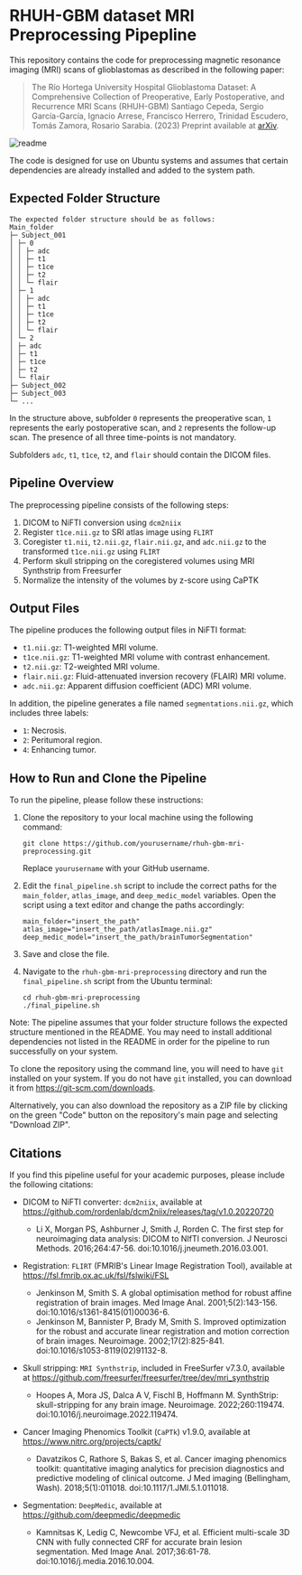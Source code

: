 # RHUH-GBM dataset MRI Preprocessing Pipepline

This repository contains the code for preprocessing magnetic resonance imaging (MRI) scans of glioblastomas as described in the following paper:

> The Río Hortega University Hospital Glioblastoma Dataset: A Comprehensive Collection of Preoperative, Early Postoperative, and Recurrence MRI Scans (RHUH-GBM)
> Santiago Cepeda, Sergio García-García, Ignacio Arrese, Francisco Herrero, Trinidad Escudero, Tomás Zamora, Rosario Sarabia. (2023)
> Preprint available at [arXiv](https://arxiv.org/).

![readme](https://user-images.githubusercontent.com/87584415/235226079-a62138a8-bd02-4c4c-b35d-8ff026588802.jpg)


The code is designed for use on Ubuntu systems and assumes that certain dependencies are already installed and added to the system path.

## Expected Folder Structure
```
The expected folder structure should be as follows:
Main_folder
├─ Subject_001
│ ├─ 0
│ │ ├─ adc
│ │ ├─ t1
│ │ ├─ t1ce
│ │ ├─ t2
│ │ └─ flair
│ ├─ 1
│ │ ├─ adc
│ │ ├─ t1
│ │ ├─ t1ce
│ │ ├─ t2
│ │ └─ flair
│ └─ 2
│ ├─ adc
│ ├─ t1
│ ├─ t1ce
│ ├─ t2
│ └─ flair
├─ Subject_002
├─ Subject_003
└─ ...
```
In the structure above, subfolder `0` represents the preoperative scan, `1` represents the early postoperative scan, and `2` represents the follow-up scan. The presence of all three time-points is not mandatory.

Subfolders `adc`, `t1`, `t1ce`, `t2`, and `flair` should contain the DICOM files.

## Pipeline Overview

The preprocessing pipeline consists of the following steps:

1. DICOM to NiFTI conversion using `dcm2niix`
2. Register `t1ce.nii.gz` to SRI atlas image using `FLIRT`
3. Coregister `t1.nii`, `t2.nii.gz`, `flair.nii.gz`, and `adc.nii.gz` to the transformed `t1ce.nii.gz` using `FLIRT`
4. Perform skull stripping on the coregistered volumes using MRI Synthstrip from Freesurfer
5. Normalize the intensity of the volumes by z-score using CaPTK

## Output Files

The pipeline produces the following output files in NiFTI format:

- `t1.nii.gz`: T1-weighted MRI volume.
- `t1ce.nii.gz`: T1-weighted MRI volume with contrast enhancement.
- `t2.nii.gz`: T2-weighted MRI volume.
- `flair.nii.gz`: Fluid-attenuated inversion recovery (FLAIR) MRI volume.
- `adc.nii.gz`: Apparent diffusion coefficient (ADC) MRI volume.

In addition, the pipeline generates a file named `segmentations.nii.gz`, which includes three labels:

- `1`: Necrosis.
- `2`: Peritumoral region.
- `4`: Enhancing tumor.

## How to Run and Clone the Pipeline

To run the pipeline, please follow these instructions:

1. Clone the repository to your local machine using the following command:
    ```
    git clone https://github.com/yourusername/rhuh-gbm-mri-preprocessing.git
    ```
    Replace `yourusername` with your GitHub username.

2. Edit the `final_pipeline.sh` script to include the correct paths for the `main_folder`, `atlas_image`, and `deep_medic_model` variables. Open the script using a text editor and change the paths accordingly:
    ```
    main_folder="insert_the_path"
    atlas_image="insert_the_path/atlasImage.nii.gz"
    deep_medic_model="insert_the_path/brainTumorSegmentation"
    ```

3. Save and close the file.

4. Navigate to the `rhuh-gbm-mri-preprocessing` directory and run the `final_pipeline.sh` script from the Ubuntu terminal:
    ```
    cd rhuh-gbm-mri-preprocessing
    ./final_pipeline.sh
    ```

Note: The pipeline assumes that your folder structure follows the expected structure mentioned in the README. You may need to install additional dependencies not listed in the README in order for the pipeline to run successfully on your system.

To clone the repository using the command line, you will need to have `git` installed on your system. If you do not have `git` installed, you can download it from https://git-scm.com/downloads.

Alternatively, you can also download the repository as a ZIP file by clicking on the green "Code" button on the repository's main page and selecting "Download ZIP".


## Citations

If you find this pipeline useful for your academic purposes, please include the following citations:

- DICOM to NiFTI converter: `dcm2niix`, available at https://github.com/rordenlab/dcm2niix/releases/tag/v1.0.20220720
	- Li X, Morgan PS, Ashburner J, Smith J, Rorden C. The first step for neuroimaging data analysis: DICOM to NIfTI conversion. J Neurosci Methods. 2016;264:47-56. doi:10.1016/j.jneumeth.2016.03.001.

- Registration: `FLIRT` (FMRIB's Linear Image Registration Tool), available at https://fsl.fmrib.ox.ac.uk/fsl/fslwiki/FSL
	- Jenkinson M, Smith S. A global optimisation method for robust affine registration of brain images. Med Image Anal. 2001;5(2):143-156. doi:10.1016/s1361-8415(01)00036-6.
	- Jenkinson M, Bannister P, Brady M, Smith S. Improved optimization for the robust and accurate linear registration and motion correction of brain images. Neuroimage. 2002;17(2):825-841. doi:10.1016/s1053-8119(02)91132-8.

- Skull stripping: `MRI Synthstrip`, included in FreeSurfer v7.3.0, available at https://github.com/freesurfer/freesurfer/tree/dev/mri_synthstrip
	- Hoopes A, Mora JS, Dalca A V, Fischl B, Hoffmann M. SynthStrip: skull-stripping for any brain image. Neuroimage. 2022;260:119474. doi:10.1016/j.neuroimage.2022.119474.

- Cancer Imaging Phenomics Toolkit (`CaPTk`) v1.9.0, available at https://www.nitrc.org/projects/captk/
	- Davatzikos C, Rathore S, Bakas S, et al. Cancer imaging phenomics toolkit: quantitative imaging analytics for precision diagnostics and predictive modeling of clinical outcome. J Med imaging (Bellingham, Wash). 2018;5(1):011018. doi:10.1117/1.JMI.5.1.011018.

- Segmentation: `DeepMedic`, available at https://github.com/deepmedic/deepmedic
	- Kamnitsas K, Ledig C, Newcombe VFJ, et al. Efficient multi-scale 3D CNN with fully connected CRF for accurate brain lesion segmentation. Med Image Anal. 2017;36:61-78. doi:10.1016/j.media.2016.10.004.


